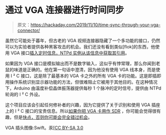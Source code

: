 # 通过 VGA 连接器进行时间同步

> 原文：<https://hackaday.com/2019/11/10/time-sync-through-your-vga-connector/>

虽然它可能处于暮年，但古老的 VGA 视频连接器隐藏了一个多功能的接口，仍然可以为实验者提供各种黑客攻击的机会。我们还没有看到类似[flok]的东西，他使用 VGA 接口[插入定时信息，NTPd 实例从该信息中获取其引用](https://vanheusden.com/misc/blog/2019-11-07.php)。

如果因为 VGA 接口是模拟输出而不是数字输入，这似乎有悖常理，那么你闻到老鼠的味道是正确的。他在第一句话中澄清，因为他没有使用 VGA 线本身，而是使用 I ² C 接口，这是除了最基本的 VGA 卡之外的所有 VGA 卡的功能。这是即插即用操作系统识别显示器功能的方法，但很难阻止它被用于其他目的。在这种情况下，Arduino 由温度补偿晶体振荡器提供每秒 1 个脉冲的定时信号，提供由 NTPd 轮询的 I ² C 外设。

这个项目应该会引起任何修补者的兴趣，因为它提供了关于识别和使用 VGA 插座上的 I ² C 接口的宝贵信息。所以[如果你把 VGA 卡用作 SDR](https://hackaday.com/2018/04/23/spoofing-cell-networks-with-a-usb-to-vga-adapter/) ，你可能会觉得很有趣，但是[快点，否则你可能会完全错过机会](https://hackaday.com/2016/01/29/vga-in-memoriam/)。

VGA 插头图像:Swift。汞[[CC BY-SA 3.0](https://commons.wikimedia.org/wiki/File:Male_VGA_connector.jpg)